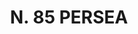 ---
title: "N. 85 PERSEA"
plant-name: "N. 85"
plant-number: "085"
plant-xml: "/assets/xml/plant085.xml"
plant-img1: "/assets/img/plant085_verso.jpg"
plant-img2: "/assets/img/plant085.jpg"
plant-title: "N. 85 PERSEA"
plant-taxon-link: ""
plant-taxon-content: ""
layout: single-xml
---